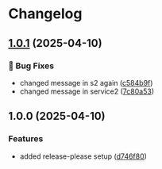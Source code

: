 # Changelog

## [1.0.1](https://github.com/elliehashemi/release-please-mono-repo-sample/compare/service2-v1.0.0...service2-v1.0.1) (2025-04-10)


### 🐛 Bug Fixes

* changed message in s2 again ([c584b9f](https://github.com/elliehashemi/release-please-mono-repo-sample/commit/c584b9fe9449e844ccdc94d2fd5a978670b2617b))
* changed message in service2 ([7c80a53](https://github.com/elliehashemi/release-please-mono-repo-sample/commit/7c80a535f5ce0b4497c45fb7db7880401f7a96ec))

## 1.0.0 (2025-04-10)


### Features

* added release-please setup ([d746f80](https://github.com/elliehashemi/release-please-mono-repo-sample/commit/d746f80918c27ecc3fe581f690f406c784a9e50e))
